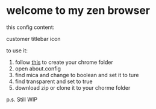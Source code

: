 # welcome to my zen browser 
this config content:

customer titlebar icon



to use it:

1. follow [this](https://docs.zen-browser.app/guides/live-editing) to create your chrome folder
2. open about.config
3. find mica and change to boolean and set it to ture
4. find transparent and set to true
5. download zip or clone it to your chorme folder

p.s. Still WIP
